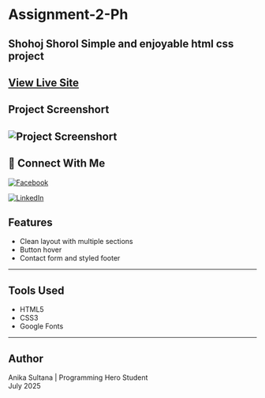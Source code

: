 # Assignment-2-Ph
Shohoj Shorol Simple and enjoyable html css project
---
[View Live Site](https://anika1111122222.github.io/Assignment-2-Ph/)  
---
## Project Screenshort
![Project Screenshort](Projects-screenshort.png)  
---
## 🔗 Connect With Me

[![Facebook](https://img.shields.io/badge/Facebook-1877F2?style=for-the-badge&logo=facebook&logoColor=white)](https://www.facebook.com/anika.sultana.421633)

[![LinkedIn](https://img.shields.io/badge/LinkedIn-0A66C2?style=for-the-badge&logo=linkedin&logoColor=white)](https://www.linkedin.com/in/anika-sultana123)

## Features

- Clean layout with multiple sections  
- Button hover
- Contact form and styled footer

---
## Tools Used

- HTML5  
- CSS3  
- Google Fonts

---
## Author

Anika Sultana | Programming Hero Student  
July 2025

